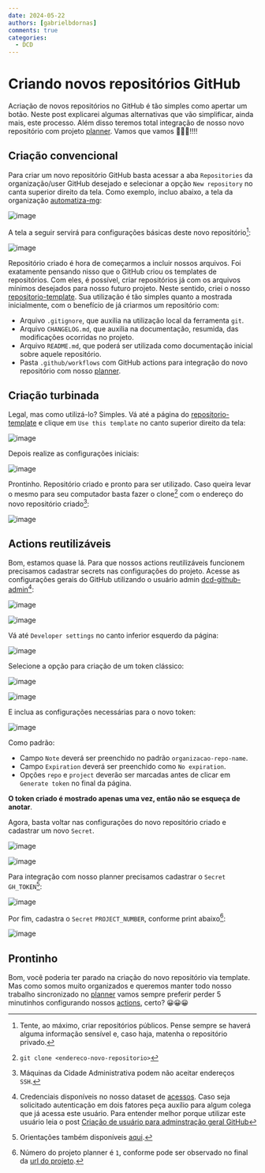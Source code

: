 ```yaml
---
date: 2024-05-22
authors: [gabrielbdornas]
comments: true
categories:
  - DCD
---
```


# Criando novos repositórios GitHub

Acriação de novos repositórios no GitHub é tão simples como apertar um botão.
Neste post explicarei algumas alternativas que vão simplificar, ainda mais, este processo.
Além disso teremos total integração de nosso novo repositório com projeto [planner](https://github.com/orgs/automatiza-mg/projects/1).
Vamos que vamos 🚀🚀🚀!!!!

<!-- more -->

## Criação convencional

Para criar um novo repositório GitHub basta acessar a aba `Repositories` da organização/user GitHub desejado e selecionar a opção `New repository` no canta superior direito da tela.
Como exemplo, incluo abaixo, a tela da organização [automatiza-mg](https://github.com/orgs/automatiza-mg/repositories):

![image](https://github.com/automatiza-mg/handbook/assets/49699290/e4d20ecd-895c-409b-9d75-3ac4e5af7336)

A tela a seguir servirá para configurações básicas deste novo repositório[^1]:

![image](https://github.com/automatiza-mg/handbook/assets/49699290/2119aec3-a310-4d05-9cc3-3d096e6d29f2)

Repositório criado é hora de começarmos a incluir nossos arquivos.
Foi exatamente pensando nisso que o GitHub criou os templates de repositórios.
Com eles, é possível, criar repositórios já com os arquivos mínimos desejados para nosso futuro projeto.
Neste sentido, criei o nosso [repositorio-template](https://github.com/automatiza-mg/repositorio-template).
Sua utilização é tão simples quanto a mostrada inicialmente, com o benefício de já criarmos um repositório com:

- Arquivo `.gitignore`, que auxilia na utilização local da ferramenta `git`.
- Arquivo `CHANGELOG.md`, que auxilia na documentação, resumida, das modificações ocorridas no projeto.
- Arquivo `README.md`, que poderá ser utilizada como documentação inicial sobre aquele repositório.
- Pasta `.github/workflows` com GitHub actions para integração do novo repositório com nosso [planner](https://github.com/orgs/automatiza-mg/projects/1).

## Criação turbinada

Legal, mas como utilizá-lo?
Simples.
Vá até a página do [repositorio-template](https://github.com/automatiza-mg/repositorio-template) e clique em `Use this template` no canto superior direito da tela:

![image](https://github.com/automatiza-mg/handbook/assets/49699290/e8ac327f-ab56-4474-b861-23b2ca4161d0)

Depois realize as configurações iniciais:

![image](https://github.com/automatiza-mg/handbook/assets/49699290/86fe4779-3bc8-4dee-acdd-508380005fa1)

Prontinho.
Repositório criado e pronto para ser utilizado.
Caso queira levar o mesmo para seu computador basta fazer o clone[^2] com o endereço do novo repositório criado[^3]:

![image](https://github.com/automatiza-mg/handbook/assets/49699290/61968a19-b9d7-4b5d-a8c4-9fce747421bd)

## Actions reutilizáveis

Bom, estamos quase lá.
Para que nossos actions reutilizáveis funcionem precisamos cadastrar secrets nas configurações do projeto.
Acesse as configurações gerais do GitHub utilizando o usuário admin [dcd-github-admin](https://github.com/dcd-github-admin)[^4]:

![image](https://github.com/automatiza-mg/handbook/assets/49699290/00c3902b-bbfc-4ff6-8b67-65577418ccad)

![image](https://github.com/automatiza-mg/handbook/assets/49699290/901b50c2-3f14-4346-a331-94ea52fb1ddf)

Vá até `Developer settings` no canto inferior esquerdo da página:

![image](https://github.com/automatiza-mg/handbook/assets/49699290/e8007a75-1e7f-4263-a7b0-02fe2b263523)

Selecione a opção para criação de um token clássico:

![image](https://github.com/automatiza-mg/handbook/assets/49699290/045540b2-f4b8-4da5-89b1-d71052ea723e)

![image](https://github.com/automatiza-mg/handbook/assets/49699290/3085d73d-db06-4b6e-af42-61add612b447)

E inclua as configurações necessárias para o novo token:

![image](https://github.com/automatiza-mg/handbook/assets/49699290/364b7be6-d2b6-43e5-aaba-e8afb6de9c8b)

Como padrão:

  - Campo `Note` deverá ser preenchido no padrão `organizacao-repo-name`.
  - Campo `Expiration` deverá ser preenchido como `No expiration`.
  - Opções `repo` e `project` deverão ser marcadas antes de clicar em `Generate token` no final da página.

**O token criado é mostrado apenas uma vez, então não se esqueça de anotar**.

Agora, basta voltar nas configurações do novo repositório criado e cadastrar um novo `Secret`.

![image](https://github.com/automatiza-mg/handbook/assets/49699290/8829faa1-fc0f-471a-a15e-e80eaee087ab)

![image](https://github.com/automatiza-mg/handbook/assets/49699290/c68a017e-508b-419b-972a-f11be1257e57)

Para integração com nosso planner precisamos cadastrar o `Secret` `GH_TOKEN`[^5]:

![image](https://github.com/automatiza-mg/handbook/assets/49699290/a7730cd2-5422-4534-b667-a3218d514682)

Por fim, cadastra o `Secret` `PROJECT_NUMBER`, conforme print abaixo[^6]:

![image](https://github.com/automatiza-mg/handbook/assets/49699290/f8c2b564-1ea1-4b03-93e9-40482b01d45e)

## Prontinho

Bom, você poderia ter parado na criação do novo repositório via template. Mas como somos muito organizados e queremos manter todo nosso trabalho sincronizado no [planner](https://github.com/orgs/automatiza-mg/projects/1) vamos sempre preferir perder 5 minutinhos configurando nossos [actions](#actions-reutilizaveis), certo? 😀😀😀

[^1]: Tente, ao máximo, criar repositórios públicos. Pense sempre se haverá alguma informação sensível e, caso haja, matenha o repositório privado.
[^2]: `git clone <endereco-novo-repositorio>`
[^3]: Máquinas da Cidade Administrativa podem não aceitar endereços `SSH`.
[^4]: Credenciais disponíveis no nosso dataset de [acessos](https://github.com/automatiza-mg/acessos/blob/main/data/acessos.csv). Caso seja solicitado autenticação em dois fatores peça auxílio para algum colega que já acessa este usuário. Para entender melhor porque utilizar este usuário leia o post [Criação de usuário para adminstração geral GitHub]('criação-de-usuário-para-adminstração-geral-github')
[^5]: Orientações também disponíveis [aqui](https://github.com/o-futuro-ja-comecou/github-actions-reutilizaveis?tab=readme-ov-file#adicionar-projeto-em-um-novo-issue).
[^6]: Número do projeto planner é `1`, conforme pode ser observado no final da [url do projeto](https://github.com/orgs/automatiza-mg/projects/1).
